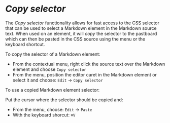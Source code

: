 # _Copy selector_ 

The _Copy selector_ functionality allows for fast access to the CSS selector that can be used to select a Markdown element in the Markdown source text. When used on an element, it will _copy_ the selector to the pastboard which can then be  pasted in the CSS source using the menu or the keyboard shortcut.  

To copy the selector of a Markdown element: 

- From the contextual menu, right click the source text over the Markdown element and choose `Copy selector`
- From the menu, position the editor caret in the Markdown element or select it and choose: `Edit` -> `Copy selector` 

To use a copied Markdown element selector:

Put the cursor where the selector should be copied and: 

- From the menu, choose: `Edit` -> `Paste` 
- With the keyboard shorcut:  `⌘V`
